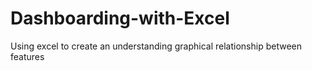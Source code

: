 # Dashboarding-with-Excel
Using excel to create an understanding graphical relationship between features
